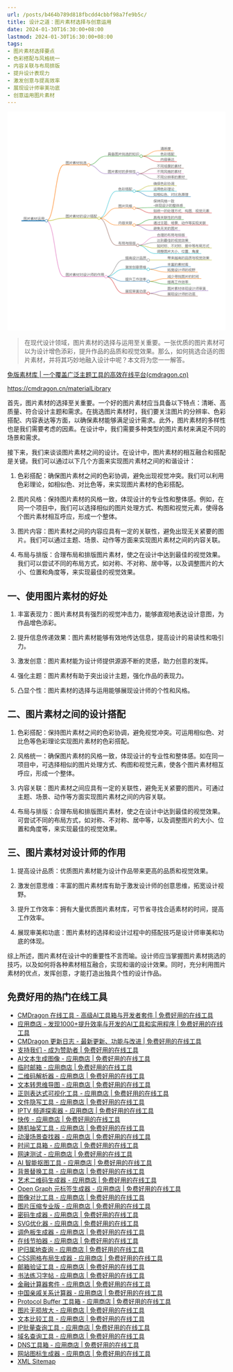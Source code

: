 ```yaml
---
url: /posts/b464b789d818fbcdd4cbbf98a7fe9b5c/
title: 设计之道：图片素材选择与创意运用
date: 2024-01-30T16:30:00+08:00
lastmod: 2024-01-30T16:30:00+08:00
tags:
- 图片素材选择要点
- 色彩搭配与风格统一
- 内容关联与布局排版
- 提升设计表现力
- 激发创意与提高效率
- 展现设计师审美功底
- 创意运用图片素材
---
```


<img src="/images/2024_02_03 18_56_43.png" title="2024_02_03 18_56_43.png" alt="2024_02_03 18_56_43.png"/>

> 在现代设计领域，图片素材的选择与运用至关重要。一张优质的图片素材可以为设计增色添彩，提升作品的品质和视觉效果。那么，如何挑选合适的图片素材，并将其巧妙地融入设计中呢？本文将为您一一解答。

[免版素材库 | 一个覆盖广泛主题工具的高效在线平台(cmdragon.cn)](https://cmdragon.cn/materialLibrary)

https://cmdragon.cn/materialLibrary

首先，图片素材的选择至关重要。一个好的图片素材应当具备以下特点：清晰、高质量、符合设计主题和需求。在挑选图片素材时，我们要关注图片的分辨率、色彩搭配、内容表达等方面，以确保素材能够满足设计需求。此外，图片素材的多样性也是我们需要考虑的因素。在设计中，我们需要多种类型的图片素材来满足不同的场景和需求。

接下来，我们来谈谈图片素材之间的设计。在设计中，图片素材的相互融合和搭配是关键。我们可以通过以下几个方面来实现图片素材之间的和谐设计：

1. 色彩搭配：确保图片素材之间的色彩协调，避免出现视觉冲突。我们可以利用色彩理论，如相似色、对比色等，来实现图片素材的色彩搭配。

2. 图片风格：保持图片素材的风格一致，体现设计的专业性和整体感。例如，在同一个项目中，我们可以选择相似的图片处理方式、构图和视觉元素，使得各个图片素材相互呼应，形成一个整体。

3. 图片内容：图片素材之间的内容应具有一定的关联性，避免出现无关紧要的图片。我们可以通过主题、场景、动作等方面来实现图片素材之间的内容关联。

4. 布局与排版：合理布局和排版图片素材，使之在设计中达到最佳的视觉效果。我们可以尝试不同的布局方式，如对称、不对称、居中等，以及调整图片的大小、位置和角度等，来实现最佳的视觉效果。


## 一、使用图片素材的好处

1. 丰富表现力：图片素材具有强烈的视觉冲击力，能够直观地表达设计意图，为作品增色添彩。

2. 提升信息传递效果：图片素材能够有效地传达信息，提高设计的易读性和吸引力。

3. 激发创意：图片素材能为设计师提供源源不断的灵感，助力创意的发挥。

4. 强化主题：图片素材有助于突出设计主题，强化作品的表现力。

5. 凸显个性：图片素材的选择与运用能够展现设计师的个性和风格。

## 二、图片素材之间的设计搭配

1. 色彩搭配：保持图片素材之间的色彩协调，避免视觉冲突。可运用相似色、对比色等色彩理论实现图片素材的色彩搭配。

2. 风格统一：确保图片素材的风格一致，体现设计的专业性和整体感。如在同一项目中，可选择相似的图片处理方式、构图和视觉元素，使各个图片素材相互呼应，形成一个整体。

3. 内容关联：图片素材之间应具有一定的关联性，避免无关紧要的图片。可通过主题、场景、动作等方面实现图片素材之间的内容关联。

4. 布局与排版：合理布局和排版图片素材，使之在设计中达到最佳的视觉效果。可尝试不同的布局方式，如对称、不对称、居中等，以及调整图片的大小、位置和角度等，来实现最佳的视觉效果。

## 三、图片素材对设计师的作用

1. 提高设计品质：优质图片素材能为设计作品带来更高的品质和视觉效果。

2. 激发创意思维：丰富的图片素材库有助于激发设计师的创意思维，拓宽设计视野。

3. 提升工作效率：拥有大量优质图片素材库，可节省寻找合适素材的时间，提高工作效率。

4. 展现审美和功底：图片素材的选择和设计过程中的搭配技巧是设计师审美和功底的体现。

综上所述，图片素材在设计中的重要性不言而喻。设计师应当掌握图片素材挑选的技巧，以及如何将各种素材相互融合，实现和谐的设计效果。同时，充分利用图片素材的优点，发挥创意，才能打造出独具个性的设计作品。

## 免费好用的热门在线工具

- [CMDragon 在线工具 - 高级AI工具箱与开发者套件 | 免费好用的在线工具](https://tools.cmdragon.cn/zh)
- [应用商店 - 发现1000+提升效率与开发的AI工具和实用程序 | 免费好用的在线工具](https://tools.cmdragon.cn/zh/apps?category=trending)
- [CMDragon 更新日志 - 最新更新、功能与改进 | 免费好用的在线工具](https://tools.cmdragon.cn/zh/changelog)
- [支持我们 - 成为赞助者 | 免费好用的在线工具](https://tools.cmdragon.cn/zh/sponsor)
- [AI文本生成图像 - 应用商店 | 免费好用的在线工具](https://tools.cmdragon.cn/zh/apps/text-to-image-ai)
- [临时邮箱 - 应用商店 | 免费好用的在线工具](https://tools.cmdragon.cn/zh/apps/temp-email)
- [二维码解析器 - 应用商店 | 免费好用的在线工具](https://tools.cmdragon.cn/zh/apps/qrcode-parser)
- [文本转思维导图 - 应用商店 | 免费好用的在线工具](https://tools.cmdragon.cn/zh/apps/text-to-mindmap)
- [正则表达式可视化工具 - 应用商店 | 免费好用的在线工具](https://tools.cmdragon.cn/zh/apps/regex-visualizer)
- [文件隐写工具 - 应用商店 | 免费好用的在线工具](https://tools.cmdragon.cn/zh/apps/steganography-tool)
- [IPTV 频道探索器 - 应用商店 | 免费好用的在线工具](https://tools.cmdragon.cn/zh/apps/iptv-explorer)
- [快传 - 应用商店 | 免费好用的在线工具](https://tools.cmdragon.cn/zh/apps/snapdrop)
- [随机抽奖工具 - 应用商店 | 免费好用的在线工具](https://tools.cmdragon.cn/zh/apps/lucky-draw)
- [动漫场景查找器 - 应用商店 | 免费好用的在线工具](https://tools.cmdragon.cn/zh/apps/anime-scene-finder)
- [时间工具箱 - 应用商店 | 免费好用的在线工具](https://tools.cmdragon.cn/zh/apps/time-toolkit)
- [网速测试 - 应用商店 | 免费好用的在线工具](https://tools.cmdragon.cn/zh/apps/speed-test)
- [AI 智能抠图工具 - 应用商店 | 免费好用的在线工具](https://tools.cmdragon.cn/zh/apps/background-remover)
- [背景替换工具 - 应用商店 | 免费好用的在线工具](https://tools.cmdragon.cn/zh/apps/background-replacer)
- [艺术二维码生成器 - 应用商店 | 免费好用的在线工具](https://tools.cmdragon.cn/zh/apps/artistic-qrcode)
- [Open Graph 元标签生成器 - 应用商店 | 免费好用的在线工具](https://tools.cmdragon.cn/zh/apps/open-graph-generator)
- [图像对比工具 - 应用商店 | 免费好用的在线工具](https://tools.cmdragon.cn/zh/apps/image-comparison)
- [图片压缩专业版 - 应用商店 | 免费好用的在线工具](https://tools.cmdragon.cn/zh/apps/image-compressor)
- [密码生成器 - 应用商店 | 免费好用的在线工具](https://tools.cmdragon.cn/zh/apps/password-generator)
- [SVG优化器 - 应用商店 | 免费好用的在线工具](https://tools.cmdragon.cn/zh/apps/svg-optimizer)
- [调色板生成器 - 应用商店 | 免费好用的在线工具](https://tools.cmdragon.cn/zh/apps/color-palette)
- [在线节拍器 - 应用商店 | 免费好用的在线工具](https://tools.cmdragon.cn/zh/apps/online-metronome)
- [IP归属地查询 - 应用商店 | 免费好用的在线工具](https://tools.cmdragon.cn/zh/apps/ip-geolocation)
- [CSS网格布局生成器 - 应用商店 | 免费好用的在线工具](https://tools.cmdragon.cn/zh/apps/css-grid-layout)
- [邮箱验证工具 - 应用商店 | 免费好用的在线工具](https://tools.cmdragon.cn/zh/apps/email-validator)
- [书法练习字帖 - 应用商店 | 免费好用的在线工具](https://tools.cmdragon.cn/zh/apps/calligraphy-practice)
- [金融计算器套件 - 应用商店 | 免费好用的在线工具](https://tools.cmdragon.cn/zh/apps/finance-calculator-suite)
- [中国亲戚关系计算器 - 应用商店 | 免费好用的在线工具](https://tools.cmdragon.cn/zh/apps/chinese-kinship-calculator)
- [Protocol Buffer 工具箱 - 应用商店 | 免费好用的在线工具](https://tools.cmdragon.cn/zh/apps/protobuf-toolkit)
- [图片无损放大 - 应用商店 | 免费好用的在线工具](https://tools.cmdragon.cn/zh/apps/image-upscaler)
- [文本比较工具 - 应用商店 | 免费好用的在线工具](https://tools.cmdragon.cn/zh/apps/text-compare)
- [IP批量查询工具 - 应用商店 | 免费好用的在线工具](https://tools.cmdragon.cn/zh/apps/ip-batch-lookup)
- [域名查询工具 - 应用商店 | 免费好用的在线工具](https://tools.cmdragon.cn/zh/apps/domain-finder)
- [DNS工具箱 - 应用商店 | 免费好用的在线工具](https://tools.cmdragon.cn/zh/apps/dns-toolkit)
- [网站图标生成器 - 应用商店 | 免费好用的在线工具](https://tools.cmdragon.cn/zh/apps/favicon-generator)
- [XML Sitemap](https://tools.cmdragon.cn/sitemap_index.xml)
